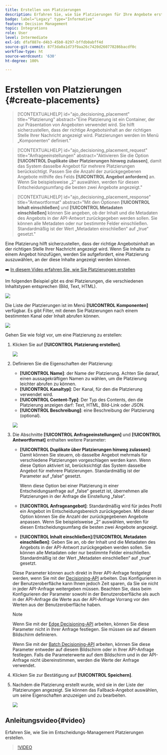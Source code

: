 ```yaml
---
title: Erstellen von Platzierungen
description: Erfahren Sie, wie Sie Platzierungen für Ihre Angebote erstellen
badge: label="Legacy" type="Informative"
feature: Decision Management
topic: Integrations
role: User
level: Intermediate
exl-id: dfaf887e-d4b3-45b0-8297-bffdb0abff4d
source-git-commit: 87f3da0a1d73f9aa26c7420d260778286bacdf0c
workflow-type: ht
source-wordcount: '630'
ht-degree: 100%

---
```


# Erstellen von Platzierungen {#create-placements}

>[!CONTEXTUALHELP]
>id="ajo_decisioning_placement"
>title="Platzierung"
>abstract="Eine Platzierung ist ein Container, der zur Präsentation von Angeboten verwendet wird. Sie hilft sicherzustellen, dass der richtige Angebotsinhalt an der richtigen Stelle Ihrer Nachricht angezeigt wird. Platzierungen werden im Menü „Komponenten“ definiert."

>[!CONTEXTUALHELP]
>id="ajo_decisioning_placement_request"
>title="Anfrageeinstellungen"
>abstract="Aktivieren Sie die Option **[!UICONTROL Duplikate über Platzierungen hinweg zulassen]**, damit das System dasselbe Angebot für mehrere Platzierungen berücksichtigt. Passen Sie die Anzahl der zurückgegebenen Angebote mithilfe des Felds **[!UICONTROL Angebot anfordern]** an. Wenn Sie beispielsweise „2“ auswählen, werden für diesen Entscheidungsumfang die besten zwei Angebote angezeigt."

>[!CONTEXTUALHELP]
>id="ajo_decisioning_placement_response"
>title="Antwortformat"
>abstract="Mit den Optionen **[!UICONTROL Inhalt einschließen]** und **[!UICONTROL Metadaten einschließen]** können Sie angeben, ob der Inhalt und die Metadaten des Angebots in der API-Antwort zurückgegeben werden sollen. Sie können alle Metadaten oder nur bestimmte Felder einschließen. Standardmäßig ist der Wert „Metadaten einschließen“ auf „true“ gesetzt."

Eine Platzierung hilft sicherzustellen, dass der richtige Angebotsinhalt an der richtigen Stelle Ihrer Nachricht angezeigt wird. Wenn Sie Inhalte zu einem Angebot hinzufügen, werden Sie aufgefordert, eine Platzierung auszuwählen, an der diese Inhalte angezeigt werden können.

➡️ [In diesem Video erfahren Sie, wie Sie Platzierungen erstellen](#video)

Im folgenden Beispiel gibt es drei Platzierungen, die verschiedenen Inhaltstypen entsprechen (Bild, Text, HTML).

![](../assets/offers_placement_schema.png)

Die Liste der Platzierungen ist im Menü **[!UICONTROL Komponenten]** verfügbar. Es gibt Filter, mit denen Sie Platzierungen nach einem bestimmten Kanal oder Inhalt abrufen können.

![](../assets/placements_filter.png)

Gehen Sie wie folgt vor, um eine Platzierung zu erstellen:

1. Klicken Sie auf **[!UICONTROL Platzierung erstellen]**.

   ![](../assets/offers_placement_creation.png)

1. Definieren Sie die Eigenschaften der Platzierung:

   * **[!UICONTROL Name]**: der Name der Platzierung. Achten Sie darauf, einen aussagekräftigen Namen zu wählen, um die Platzierung leichter abrufen zu können.
   * **[!UICONTROL Kanaltyp]**: Der Kanal, für den die Platzierung verwendet wird.
   * **[!UICONTROL Content-Typ]**: Der Typ des Contents, den die Platzierung anzeigen darf: Text, HTML, Bild-Link oder JSON.
   * **[!UICONTROL Beschreibung]**: eine Beschreibung der Platzierung (optional).

   ![](../assets/offers_placement_creation_properties.png)

1. Die Abschnitte **[!UICONTROL Anfrageeinstellungen]** und **[!UICONTROL Antwortformat]** enthalten weitere Parameter:

   * **[!UICONTROL Duplikate über Platzierungen hinweg zulassen]**: Damit können Sie steuern, ob dasselbe Angebot mehrmals für verschiedene Platzierungen vorgeschlagen werden kann. Wenn diese Option aktiviert ist, berücksichtigt das System dasselbe Angebot für mehrere Platzierungen. Standardmäßig ist der Parameter auf „false“ gesetzt.

     Wenn diese Option bei einer Platzierung in einer Entscheidungsanfrage auf „false“ gesetzt ist, übernehmen alle Platzierungen in der Anfrage die Einstellung „false“.

   * **[!UICONTROL Anfrageangebot]**: Standardmäßig wird für jedes Profil ein Angebot im Entscheidungsbereich zurückgegeben. Mit dieser Option können Sie die Anzahl der zurückgegebenen Angebote anpassen. Wenn Sie beispielsweise „2“ auswählen, werden für diesen Entscheidungsumfang die besten zwei Angebote angezeigt.

   * **[!UICONTROL Inhalt einschließen]**/**[!UICONTROL Metadaten einschließen]**: Geben Sie an, ob der Inhalt und die Metadaten des Angebots in der API-Antwort zurückgegeben werden sollen. Sie können alle Metadaten oder nur bestimmte Felder einschließen. Standardmäßig ist der Wert „Metadaten einschließen“ auf „true“ gesetzt.

   Diese Parameter können auch direkt in Ihrer API-Anfrage festgelegt werden, wenn Sie mit der [Decisioning-API](https://experienceleague.adobe.com/docs/journey-optimizer/using/offer-decisioning/api-reference/offer-delivery-api/decisioning-api.html?lang=de) arbeiten. Das Konfigurieren in der Benutzeroberfläche kann Ihnen jedoch Zeit sparen, da Sie sie nicht in jeder API-Anfrage weitergeben müssen. Beachten Sie, dass beim Konfigurieren der Parameter sowohl in der Benutzeroberfläche als auch in der API-Anfrage die Werte aus der API-Anfrage Vorrang vor den Werten aus der Benutzeroberfläche haben.

   >[!NOTE]
   >
   >Wenn Sie mit der [Edge Decisioning-API](https://experienceleague.adobe.com/docs/journey-optimizer/using/offer-decisioning/api-reference/offer-delivery-api/edge-decisioning-api.html?lang=de) arbeiten, können Sie diese Parameter nicht in Ihrer Anfrage festlegen. Sie müssen sie auf diesem Bildschirm definieren.
   >
   >Wenn Sie mit der [Batch Decisioning-API](../api-reference/offer-delivery-api/batch-decisioning-api.md) arbeiten, können Sie diese Parameter entweder auf diesem Bildschirm oder in Ihrer API-Anfrage festlegen. Falls die Parameterwerte auf dem Bildschirm und in der API-Anfrage nicht übereinstimmen, werden die Werte der Anfrage verwendet.

1. Klicken Sie zur Bestätigung auf **[!UICONTROL Speichern]**.

1. Nachdem die Platzierung erstellt wurde, wird sie in der Liste der Platzierungen angezeigt. Sie können das Fallback-Angebot auswählen, um seine Eigenschaften anzuzeigen und zu bearbeiten.

   ![](../assets/placement_created.png)

## Anleitungsvideo{#video}

Erfahren Sie, wie Sie im Entscheidungs-Management Platzierungen erstellen.

>[!VIDEO](https://video.tv.adobe.com/v/329372?quality=12)

